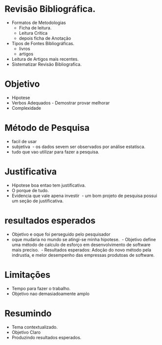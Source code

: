 # Revisão Bibliográfica.
  - Formatos de Metodologias
    - Ficha de leitura.
    - Leitura Crítica
    - depois ficha de Anotação
  - Tipos de Fontes Bibliográficas.
    - livros 
    - artigos
  - Leitura de Artigos mais recentes.
  - Sistematizar Revisão Bibliografica.

# Objetivo
  - Hipotese
  - Verbos Adequados - Demostrar provar melhorar
  - Complexidade
 
# Método de Pesquisa
  - facil de usar
  - subjetiva
  - os dados sevem ser observados por análise estatísca.
  - tudo que vao utilizar para fazer a pesquisa.
  
# Justificativa
  - Hipotese boa entao tem justificativa.
  - O porque de tudo.
  - Evidencia que vale apena investir
  - um bom projeto de pesquisa possui um seção de justificativa.

  
# resultados esperados
  - Objetivo e oque foi perseguido pelo pesquisador
  - oque mudaria no mundo se atingi-se minha hipotese.
  - Objetivo define uma método de calculo de esforço em desenvolvimento de software mais preciso.
  - Resultados esperados: Adoção do novo método pela indrustia, e melor desempenho das empressas produtoas de software.

# Limitações
  - Tempo para fazer o trabalho.
  - Objetivo nao demasiadoamente amplo

# Resumindo
  - Tema contextualizado.
  - Objetivo Claro
  - Produzindo resultados esperados.
